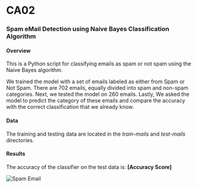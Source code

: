 # CA02

### Spam eMail Detection using Naive Bayes Classification Algorithm

#### Overview

This is a Python script for classifying emails as spam or not spam using the Naive Bayes algorithm.

We trained the model with a set of emails labeled as either from Spam or Not Spam. 
There are 702 emails, equally divided into spam and non-spam categories. 
Next, we tested the model on 260 emails. 
Lastly, We asked the model to predict the category of these emails and compare the accuracy with the correct classification that we already know.

#### Data

The training and testing data are located in the *train-mails* and *test-mails* directories.

#### Results

The accuracy of the classifier on the test data is: **[Accuracy Score]**

![Spam Email](https://giphy.com/embed/Ahw40HZzrd0yN9ndH5)
